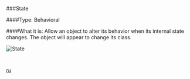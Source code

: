 ###State

####Type: Behavioral

####What it is:
Allow an object to alter its behavior when its internal state changes. The object will appear to change its class.

![State]

```php



```
_[ru][Ru State]_

[State]: https://github.com/olegre/DesignPatterns/blob/master/~images/State.png
[Ru State]: https://github.com/olegre/DesignPatterns/blob/master/~images/ru/State.png
